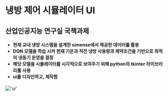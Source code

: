 # 냉방 제어 시뮬레이터 UI

<h2>산업인공지능 연구실 국책과제</h2>

<h4>
<ul>
<li>현재 교내 냉방 시스템을 설계한 simense에서 제공한 데이터를 활용</li>
<li>DQN 모델을 학습 시켜 현재 기온과 직전 냉방 사용량과 제약조건을 기반으로 최적의 냉동기 운영을 결정</li>
<li>해당 모델을 시뮬레이터를 시각적으로 보여주기 위해 python의 tkinter 라이브러리를 사용</li>
<li>ui를 디자인하고, 제작함</li>
</ul>
</h4>

!['ui'](sample/video1438827884.gif)